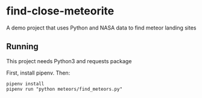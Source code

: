 # find-close-meteorite
A demo project that uses Python and NASA data to find meteor landing sites

## Running

This project needs Python3 and requests package

First, install pipenv. Then:

```
pipenv install
pipenv run "python meteors/find_meteors.py"
```
